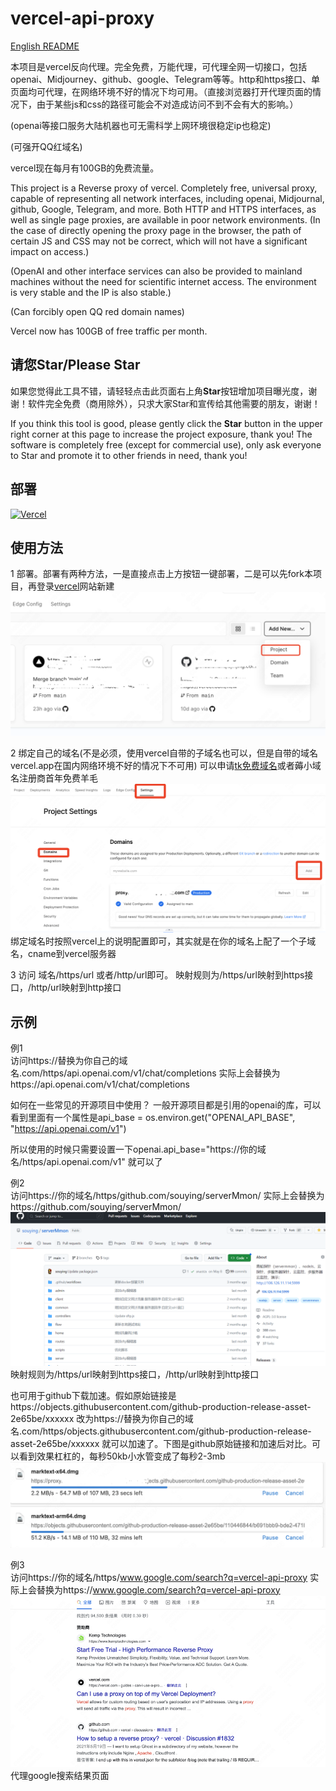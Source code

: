# vercel-api-proxy
[English README](./README_EN.md)

本项目是vercel反向代理。完全免费，万能代理，可代理全网一切接口，包括openai、Midjourney、github、google、Telegram等等。http和https接口、单页面均可代理，在网络环境不好的情况下均可用。（直接浏览器打开代理页面的情况下，由于某些js和css的路径可能会不对造成访问不到不会有大的影响。）     

(openai等接口服务大陆机器也可无需科学上网环境很稳定ip也稳定)    

(可强开QQ红域名)    

vercel现在每月有100GB的免费流量。 

This project is a Reverse proxy of vercel. Completely free, universal proxy, capable of representing all network interfaces, including openai, Midjournal, github, Google, Telegram, and more. Both HTTP and HTTPS interfaces, as well as single page proxies, are available in poor network environments. (In the case of directly opening the proxy page in the browser, the path of certain JS and CSS may not be correct, which will not have a significant impact on access.)    

(OpenAI and other interface services can also be provided to mainland machines without the need for scientific internet access. The environment is very stable and the IP is also stable.)     

(Can forcibly open QQ red domain names)    

Vercel now has 100GB of free traffic per month.   

## 请您Star/Please Star   

如果您觉得此工具不错，请轻轻点击此页面右上角**Star**按钮增加项目曝光度，谢谢！软件完全免费（商用除外），只求大家Star和宣传给其他需要的朋友，谢谢！   

If you think this tool is good, please gently click the **Star** button in the upper right corner at this page to increase the project exposure, thank you! The software is completely free (except for commercial use), only ask everyone to Star and promote it to other friends in need, thank you!    

## 部署
[![Vercel](https://vercel.com/button)](https://vercel.com/import/project?template=https://github.com/souying/vercel-api-proxy)


## 使用方法
1 部署。部署有两种方法，一是直接点击上方按钮一键部署，二是可以先fork本项目，再登录[vercel](https://vercel.com/)网站新建
![新建项目](img/newproject.png)

2 绑定自己的域名(不是必须，使用vercel自带的子域名也可以，但是自带的域名vercel.app在国内网络环境不好的情况下不可用) 可以申请[tk免费域名](http://www.dot.tk/)或者薅小域名注册商首年免费羊毛
![绑定域名](img/domain.png)
绑定域名时按照vercel上的说明配置即可，其实就是在你的域名上配了一个子域名，cname到vercel服务器

3 访问 域名/https/url  或者/http/url即可。
映射规则为/https/url映射到https接口，/http/url映射到http接口

## 示例
例1     
访问https://替换为你自己的域名.com/https/api.openai.com/v1/chat/completions 
实际上会替换为https://api.openai.com/v1/chat/completions

如何在一些常见的开源项目中使用？
一般开源项目都是引用的openai的库，可以看到里面有一个属性是api_base = os.environ.get("OPENAI_API_BASE", "https://api.openai.com/v1")

所以使用的时候只需要设置一下openai.api_base="https://你的域名/https/api.openai.com/v1" 就可以了

例2   
访问https://你的域名/https/github.com/souying/serverMmon/
实际上会替换为https://github.com/souying/serverMmon/
![demo2](img/demo2.png)
映射规则为/https/url映射到https接口，/http/url映射到http接口

也可用于github下载加速。假如原始链接是https://objects.githubusercontent.com/github-production-release-asset-2e65be/xxxxxx 
改为https://替换为你自己的域名.com/https/objects.githubusercontent.com/github-production-release-asset-2e65be/xxxxxx 就可以加速了。下图是github原始链接和加速后对比。可以看到效果杠杠的，每秒50kb小水管变成了每秒2-3mb
![github-download](img/github-download.png)

例3    
访问https://你的域名/https/www.google.com/search?q=vercel-api-proxy
实际上会替换为https://www.google.com/search?q=vercel-api-proxy
![demo3](img/demo3.png)
代理google搜索结果页面
